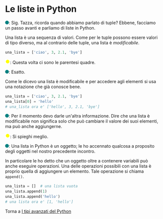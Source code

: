 # Le liste in Python

![](../../images/people/tess.png): Sig. Tazza, ricorda quando abbiamo parlato di tuple?
Ebbene, facciamo un passo avanti e parliamo di liste in Python.

Una lista è una sequenza di valori. Come per le tuple possono essere valori
di tipo diverso, ma al contrario delle tuple, una lista è *modificabile*.

```py
una_lista = ['ciao', 3, 2.1, 'bye']
```

![](../../images/people/tazza.png): Questa volta ci sono le parentesi quadre.

![](../../images/people/tess.png): Esatto.

Come le dicevo una lista è modificabile e per accedere agli elementi si
usa una notazione che già conosce bene.

```py
una_lista = ['ciao', 3, 2.1, 'bye']
una_lista[0] = 'hello'
# una_lista ora e' ['hello', 3, 2.1, 'bye']
```

![](../../images/people/tess.png): Per il momento devo darle un'altra
informazione. Dire che una lista è modificabile non significa solo che può
cambiare il valore dei suoi elementi, ma può anche aggiungerne.

![](../../images/people/tazza.png): Si spieghi meglio.

![](../../images/people/tess.png): Una lista in Python è un oggetto;
le ho accennato qualcosa a proposito degli oggetti nel nostro precedente incontro.

In particolare le ho detto che un oggetto oltre a contenere variabili può
anche eseguire operazioni. Una delle operazioni possibili con una lista
è proprio quella di aggiungere un elemento. Tale operazione si chiama `append()`.

```py
una_lista = []  # una lista vuota
una_lista.append(1)
una_lista.append('hello')
# una lista ora e' [1, 'hello']
```

Torna a [I tipi avanzati del Python](../summary.md)
